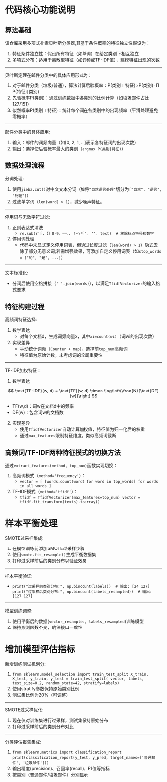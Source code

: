 # 代码核心功能说明
## 算法基础
该仓库采用多项式朴素贝叶斯分类器,其基于条件概率的特征独立性假设为：
1. 特征条件独立性：假设所有特征（如单词）在给定类别下相互独立
2. 多项式分布：适用于离散型特征（如词频或TF-IDF值），建模特征出现的次数
***
贝叶斯定理在邮件分类中的具体应用形式为：
1. 对于邮件分类（垃圾/普通），算法计算后验概率：P(类别∣特征)∝P(类别)⋅ ∏ P(特征i∣类别)
2. 先验概率P(类别)：通过训练数据中各类别的比例计算（如垃圾邮件占比127/151）
3. 似然概率P(类别∣特征)：统计每个词在各类别中的出现频率（平滑处理避免零概率）
***
邮件分类中的具体应用:
1. 输入：邮件的词频向量（如[0, 2, 1, ...]表示各特征词的出现次数）
2. 输出：选择使后验概率最大的类别（`argmax P(类别|特征)`）
## 数据处理流程
分词处理:
1. 使用`jieba.cut()`对中文文本分词（如将`"自然语言处理"`切分为`["自然", "语言", "处理"]`）
2. 过滤单字词（`len(word) > 1`），减少噪声特征。
***
停用词与无效字符过滤:
1. 正则表达式清洗
   + `re.sub(r'[.【】0-9、——。，！~\*]', '', text)  # 移除标点符号和数字`
2. 停用词处理
   + 代码中未显式定义停用词表，但通过长度过滤（`len(word) > 1`）隐式去除了部分无意义词;若需增强效果，可添加自定义停用词表（如`stop_words = ["的", "是", ...]`）
***
文本标准化:
+ 分词后使用空格拼接（`' '.join(words)`），以满足`TfidfVectorizer`的输入格式要求
## 特征构建过程
高频词特征选择:
1. 数学表达
   + 对每个文档d，生成词频向量x，其中`xi=count(wi)`（词wi的出现次数）
2. 实现差异
   + 手动统计词频（`Counter + map`），选择前`top_num`高频词
   + 特征值为原始计数，未考虑词的全局重要性
***
TF-IDF加权特征：
1. 数学表达

$$
\text{TF-IDF}(w, d) = \text{TF}(w, d) \times \log\left(\frac{N}{\text{DF}(w)}\right)
$$
   + TF(w,d)：词w在文档d中的频率
   + DF(w)：包含词w的文档数
2. 实现差异
   + 使用`TfidfVectorizer`自动计算加权值，特征值为归一化后的权重
   + 通过`max_features`限制特征维度，类似高频词截断
## 高频词/TF-IDF两种特征模式的切换方法
通过`extract_features(method, top_num)`函数实现切换：
1. 高频词模式（`method='frequency'`）：
   + `vector = [ [words.count(word) for word in top_words] for words in all_words ]`
2. TF-IDF模式（`method='tfidf'`）：
   + `tfidf = TfidfVectorizer(max_features=top_num)
   vector = tfidf.fit_transform(texts).toarray()`
# 样本平衡处理
SMOTE过采样集成:
1. 在模型训练前添加SMOTE过采样步骤
2. 使用`smote.fit_resample()`生成平衡数据集
3. 打印过采样前后的类别分布以验证效果
***
样本平衡验证:
+ `print("过采样前类别分布:", np.bincount(labels))  # 输出: [24 127]
print("过采样后类别分布:", np.bincount(labels_resampled))  # 输出: [127 127]`
***
模型训练调整:
1. 使用平衡后的数据(`vector_resampled, labels_resampled`)训练模型
2. 保持预测函数不变，确保接口一致性
# 增加模型评估指标
新增训练测试机划分:
1. `from sklearn.model_selection import train_test_split
X_train, X_test, y_train, y_test = train_test_split(
    vector, labels, test_size=0.2, random_state=42, stratify=labels)`
2. 使用stratify参数保持原始类别比例
3. 测试集比例为20%（可调整）
***
SMOTE过采样优化:
1. 现在仅对训练集进行过采样，测试集保持原始分布
2. 打印过采样前后的类别分布对比
***
分类评估报告集成:
1. `from sklearn.metrics import classification_report
print(classification_report(y_test, y_pred, target_names=['普通邮件', '垃圾邮件']))`
2. 输出精度(precision)、召回率(recall)、F1值等指标
3. 按类别（普通邮件/垃圾邮件）分别显示
